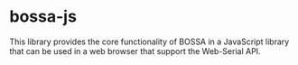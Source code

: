 # bossa-js

This library provides the core functionality of BOSSA in a JavaScript library that can be 
used in a web browser that support the Web-Serial API.

